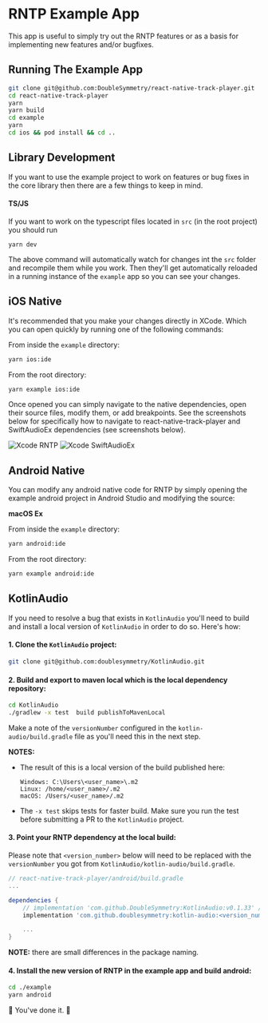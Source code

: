 # RNTP Example App

This app is useful to simply try out the RNTP features or as a basis for
implementing new features and/or bugfixes.

## Running The Example App

```sh
git clone git@github.com:DoubleSymmetry/react-native-track-player.git
cd react-native-track-player
yarn
yarn build
cd example
yarn
cd ios && pod install && cd ..
```

## Library Development

If you want to use the example project to work on features or bug fixes in
the core library then there are a few things to keep in mind.

#### TS/JS

If you want to work on the typescript files located in `src` (in the root
project) you should run

```
yarn dev
```

The above command will automatically watch for changes int the `src` folder
and recompile them while you work. Then they'll get automatically reloaded
in a running instance of the `example` app so you can see your changes.

## iOS Native

It's recommended that you make your changes directly in XCode. Which you can
open quickly by running one of the following commands:

From inside the `example` directory:

```sh
yarn ios:ide
```

From the root directory:

```sh
yarn example ios:ide
```

Once opened you can simply navigate to the native dependencies, open their
source files, modify them, or add breakpoints. See the screenshots below for
specifically how to navigate to react-native-track-player and SwiftAudioEx
dependencies (see screenshots below).

![Xcode RNTP](https://rntp.dev/img/debugging/debug-ios-rntp.png)
![Xcode SwiftAudioEx](https://rntp.dev/img/debugging/debug-ios-swift-audio-ex.png)

## Android Native

You can modify any android native code for RNTP by simply opening the example
android project in Android Studio and modifying the source:

**macOS Ex**

From inside the `example` directory:

```sh
yarn android:ide
```

From the root directory:

```sh
yarn example android:ide
```

## KotlinAudio

If you need to resolve a bug that exists in `KotlinAudio` you'll need to build
and install a local version of `KotlinAudio` in order to do so. Here's how:

#### 1. Clone the `KotlinAudio` project:

```sh
git clone git@github.com:doublesymmetry/KotlinAudio.git
```

#### 2. Build and export to maven local which is the local dependency repository:

```sh
cd KotlinAudio
./gradlew -x test  build publishToMavenLocal
```

Make a note of the `versionNumber` configured in the `kotlin-audio/build.gradle`
file as you'll need this in the next step.

**NOTES:**

- The result of this is a local version of the build published here:

  ```
  Windows: C:\Users\<user_name>\.m2
  Linux: /home/<user_name>/.m2
  macOS: /Users/<user_name>/.m2
  ```

- The `-x test` skips tests for faster build. Make sure you run the test
  before submitting a PR to the `KotlinAudio` project.

#### 3. Point your RNTP dependency at the local build:

Please note that `<version_number>` below will need to be replaced with the
`versionNumber` you got from `KotlinAudio/kotlin-audio/build.gradle`.

```groovy
// react-native-track-player/android/build.gradle
...

dependencies {
    // implementation 'com.github.DoubleSymmetry:KotlinAudio:v0.1.33' // this is remote
    implementation 'com.github.doublesymmetry:kotlin-audio:<version_number>' // this is local

    ...
}
```

**NOTE:** there are small differences in the package naming.

#### 4. Install the new version of RNTP in the example app and build android:

```sh
cd ./example
yarn android
```

:confetti_ball: You've done it. :confetti_ball:
